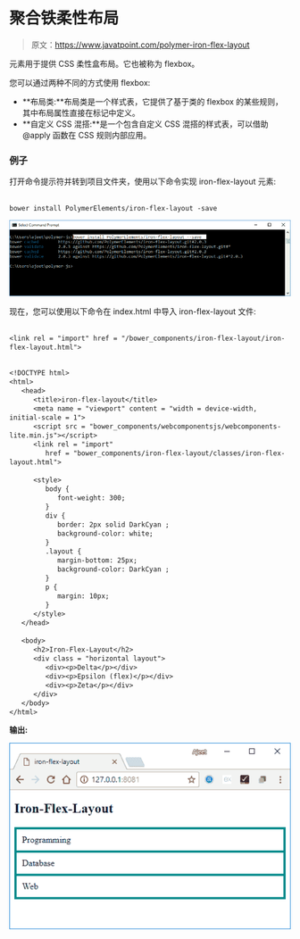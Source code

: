 # 聚合铁柔性布局

> 原文：<https://www.javatpoint.com/polymer-iron-flex-layout>

<iron-flex-layout>元素用于提供 CSS 柔性盒布局。它也被称为 flexbox。</iron-flex-layout>

您可以通过两种不同的方式使用 flexbox:

*   **布局类:**布局类是一个样式表，它提供了基于类的 flexbox 的某些规则，其中布局属性直接在标记中定义。
*   **自定义 CSS 混搭:**是一个包含自定义 CSS 混搭的样式表，可以借助@apply 函数在 CSS 规则内部应用。

### 例子

打开命令提示符并转到项目文件夹，使用以下命令实现 iron-flex-layout 元素:

```

bower install PolymerElements/iron-flex-layout -save

```

![iron flex layout](img/79ebadb8175b04c68a12413280bbbb6b.png)

现在，您可以使用以下命令在 index.html 中导入 iron-flex-layout 文件:

```

<link rel = "import" href = "/bower_components/iron-flex-layout/iron-flex-layout.html">

```

```

<!DOCTYPE html>
<html>
   <head>
      <title>iron-flex-layout</title>
      <meta name = "viewport" content = "width = device-width, initial-scale = 1">
      <script src = "bower_components/webcomponentsjs/webcomponents-lite.min.js"></script>
      <link rel = "import"
         href = "bower_components/iron-flex-layout/classes/iron-flex-layout.html">

      <style>
         body {
            font-weight: 300;
         }
         div {
            border: 2px solid DarkCyan ;
            background-color: white;
         }
         .layout {
            margin-bottom: 25px;
            background-color: DarkCyan ;
         }
         p {
            margin: 10px;
         }
      </style>
   </head>

   <body>
      <h2>Iron-Flex-Layout</h2>
      <div class = "horizontal layout">
         <div><p>Delta</p></div>
         <div><p>Epsilon (flex)</p></div>
         <div><p>Zeta</p></div>
      </div>
   </body>
</html>

```

**输出:**

![iron flex layout 2](img/0bec67414d44949041719416a0d40fb5.png)